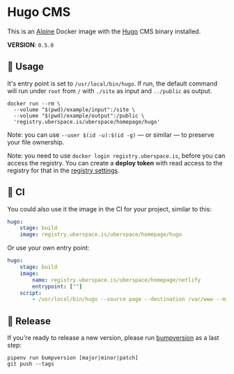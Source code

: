 # Hugo CMS

This is an [Alpine][] Docker image with the [Hugo][] CMS binary installed.

__VERSION__: `0.5.0`

## :children_crossing: Usage

It's entry point is set to `/usr/local/bin/hugo`. If run, the default command
will run under `root` from `/` with `./site` as input and `../public` as output.

```shell
docker run --rm \
  --volume "$(pwd)/example/input":/site \
  --volume "$(pwd)/example/output":/public \
  'registry.uberspace.is/uberspace/homepage/hugo'
```

Note: you can use `--user $(id -u):$(id -g)` — or similar — to preserve your
file ownership.

Note: you need to use `docker login registry.uberspace.is`, before you can
access the registry. You can create a __deploy token__ with read access to the
registry for that in the [registry settings][].

## :construction_worker: CI

You could also use it the image in the CI for your project, similar to this:

```yaml
hugo:
    stage: build
    image: registry.uberspace.is/uberspace/homepage/hugo
```

Or use your own entry point:

```yaml
hugo:
    stage: build
    image:
        name: registry.uberspace.is/uberspace/homepage/netlify
        entrypoint: [""]
    script:
        - /usr/local/bin/hugo --source page --destination /var/www --minify
```

## :bookmark: Release

If you're ready to release a new version, please run [bumpversion][] as a last
step:

```shell
pipenv run bumpversion [major|minor|patch]
git push --tags
```

[Alpine]: https://hub.docker.com/_/alpine/
[Hugo]: https://gohugo.io
[bumpversion]: https://github.com/peritus/bumpversion
[registry settings]: https://git.uberspace.is/uberspace/homepage/hugo/settings/repository
